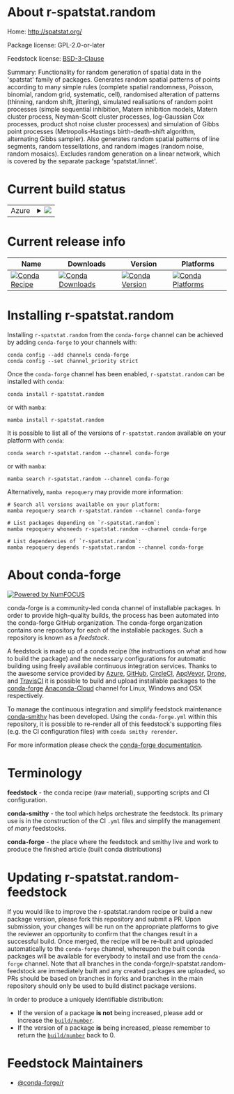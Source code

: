 About r-spatstat.random
=======================

Home: http://spatstat.org/

Package license: GPL-2.0-or-later

Feedstock license: [BSD-3-Clause](https://github.com/conda-forge/r-spatstat.random-feedstock/blob/main/LICENSE.txt)

Summary: Functionality for random generation of spatial data in the 'spatstat' family of packages. Generates random spatial patterns of points according to many simple rules (complete spatial randomness, Poisson, binomial, random grid, systematic, cell), randomised alteration of patterns (thinning, random shift, jittering),  simulated realisations of random point processes (simple sequential inhibition, Matern inhibition models, Matern cluster process, Neyman-Scott cluster processes, log-Gaussian Cox processes, product shot noise cluster processes) and simulation of Gibbs point processes (Metropolis-Hastings birth-death-shift algorithm, alternating Gibbs sampler). Also generates random spatial patterns of line segments, random tessellations, and random images (random noise, random mosaics). Excludes random generation on a linear network, which is covered by the separate package 'spatstat.linnet'.

Current build status
====================


<table>
    
  <tr>
    <td>Azure</td>
    <td>
      <details>
        <summary>
          <a href="https://dev.azure.com/conda-forge/feedstock-builds/_build/latest?definitionId=15512&branchName=main">
            <img src="https://dev.azure.com/conda-forge/feedstock-builds/_apis/build/status/r-spatstat.random-feedstock?branchName=main">
          </a>
        </summary>
        <table>
          <thead><tr><th>Variant</th><th>Status</th></tr></thead>
          <tbody><tr>
              <td>linux_64_r_base4.1</td>
              <td>
                <a href="https://dev.azure.com/conda-forge/feedstock-builds/_build/latest?definitionId=15512&branchName=main">
                  <img src="https://dev.azure.com/conda-forge/feedstock-builds/_apis/build/status/r-spatstat.random-feedstock?branchName=main&jobName=linux&configuration=linux_64_r_base4.1" alt="variant">
                </a>
              </td>
            </tr><tr>
              <td>linux_64_r_base4.2</td>
              <td>
                <a href="https://dev.azure.com/conda-forge/feedstock-builds/_build/latest?definitionId=15512&branchName=main">
                  <img src="https://dev.azure.com/conda-forge/feedstock-builds/_apis/build/status/r-spatstat.random-feedstock?branchName=main&jobName=linux&configuration=linux_64_r_base4.2" alt="variant">
                </a>
              </td>
            </tr><tr>
              <td>osx_64_r_base4.1</td>
              <td>
                <a href="https://dev.azure.com/conda-forge/feedstock-builds/_build/latest?definitionId=15512&branchName=main">
                  <img src="https://dev.azure.com/conda-forge/feedstock-builds/_apis/build/status/r-spatstat.random-feedstock?branchName=main&jobName=osx&configuration=osx_64_r_base4.1" alt="variant">
                </a>
              </td>
            </tr><tr>
              <td>osx_64_r_base4.2</td>
              <td>
                <a href="https://dev.azure.com/conda-forge/feedstock-builds/_build/latest?definitionId=15512&branchName=main">
                  <img src="https://dev.azure.com/conda-forge/feedstock-builds/_apis/build/status/r-spatstat.random-feedstock?branchName=main&jobName=osx&configuration=osx_64_r_base4.2" alt="variant">
                </a>
              </td>
            </tr><tr>
              <td>osx_arm64_r_base4.1</td>
              <td>
                <a href="https://dev.azure.com/conda-forge/feedstock-builds/_build/latest?definitionId=15512&branchName=main">
                  <img src="https://dev.azure.com/conda-forge/feedstock-builds/_apis/build/status/r-spatstat.random-feedstock?branchName=main&jobName=osx&configuration=osx_arm64_r_base4.1" alt="variant">
                </a>
              </td>
            </tr><tr>
              <td>osx_arm64_r_base4.2</td>
              <td>
                <a href="https://dev.azure.com/conda-forge/feedstock-builds/_build/latest?definitionId=15512&branchName=main">
                  <img src="https://dev.azure.com/conda-forge/feedstock-builds/_apis/build/status/r-spatstat.random-feedstock?branchName=main&jobName=osx&configuration=osx_arm64_r_base4.2" alt="variant">
                </a>
              </td>
            </tr><tr>
              <td>win_64</td>
              <td>
                <a href="https://dev.azure.com/conda-forge/feedstock-builds/_build/latest?definitionId=15512&branchName=main">
                  <img src="https://dev.azure.com/conda-forge/feedstock-builds/_apis/build/status/r-spatstat.random-feedstock?branchName=main&jobName=win&configuration=win_64_" alt="variant">
                </a>
              </td>
            </tr>
          </tbody>
        </table>
      </details>
    </td>
  </tr>
</table>

Current release info
====================

| Name | Downloads | Version | Platforms |
| --- | --- | --- | --- |
| [![Conda Recipe](https://img.shields.io/badge/recipe-r--spatstat.random-green.svg)](https://anaconda.org/conda-forge/r-spatstat.random) | [![Conda Downloads](https://img.shields.io/conda/dn/conda-forge/r-spatstat.random.svg)](https://anaconda.org/conda-forge/r-spatstat.random) | [![Conda Version](https://img.shields.io/conda/vn/conda-forge/r-spatstat.random.svg)](https://anaconda.org/conda-forge/r-spatstat.random) | [![Conda Platforms](https://img.shields.io/conda/pn/conda-forge/r-spatstat.random.svg)](https://anaconda.org/conda-forge/r-spatstat.random) |

Installing r-spatstat.random
============================

Installing `r-spatstat.random` from the `conda-forge` channel can be achieved by adding `conda-forge` to your channels with:

```
conda config --add channels conda-forge
conda config --set channel_priority strict
```

Once the `conda-forge` channel has been enabled, `r-spatstat.random` can be installed with `conda`:

```
conda install r-spatstat.random
```

or with `mamba`:

```
mamba install r-spatstat.random
```

It is possible to list all of the versions of `r-spatstat.random` available on your platform with `conda`:

```
conda search r-spatstat.random --channel conda-forge
```

or with `mamba`:

```
mamba search r-spatstat.random --channel conda-forge
```

Alternatively, `mamba repoquery` may provide more information:

```
# Search all versions available on your platform:
mamba repoquery search r-spatstat.random --channel conda-forge

# List packages depending on `r-spatstat.random`:
mamba repoquery whoneeds r-spatstat.random --channel conda-forge

# List dependencies of `r-spatstat.random`:
mamba repoquery depends r-spatstat.random --channel conda-forge
```


About conda-forge
=================

[![Powered by
NumFOCUS](https://img.shields.io/badge/powered%20by-NumFOCUS-orange.svg?style=flat&colorA=E1523D&colorB=007D8A)](https://numfocus.org)

conda-forge is a community-led conda channel of installable packages.
In order to provide high-quality builds, the process has been automated into the
conda-forge GitHub organization. The conda-forge organization contains one repository
for each of the installable packages. Such a repository is known as a *feedstock*.

A feedstock is made up of a conda recipe (the instructions on what and how to build
the package) and the necessary configurations for automatic building using freely
available continuous integration services. Thanks to the awesome service provided by
[Azure](https://azure.microsoft.com/en-us/services/devops/), [GitHub](https://github.com/),
[CircleCI](https://circleci.com/), [AppVeyor](https://www.appveyor.com/),
[Drone](https://cloud.drone.io/welcome), and [TravisCI](https://travis-ci.com/)
it is possible to build and upload installable packages to the
[conda-forge](https://anaconda.org/conda-forge) [Anaconda-Cloud](https://anaconda.org/)
channel for Linux, Windows and OSX respectively.

To manage the continuous integration and simplify feedstock maintenance
[conda-smithy](https://github.com/conda-forge/conda-smithy) has been developed.
Using the ``conda-forge.yml`` within this repository, it is possible to re-render all of
this feedstock's supporting files (e.g. the CI configuration files) with ``conda smithy rerender``.

For more information please check the [conda-forge documentation](https://conda-forge.org/docs/).

Terminology
===========

**feedstock** - the conda recipe (raw material), supporting scripts and CI configuration.

**conda-smithy** - the tool which helps orchestrate the feedstock.
                   Its primary use is in the construction of the CI ``.yml`` files
                   and simplify the management of *many* feedstocks.

**conda-forge** - the place where the feedstock and smithy live and work to
                  produce the finished article (built conda distributions)


Updating r-spatstat.random-feedstock
====================================

If you would like to improve the r-spatstat.random recipe or build a new
package version, please fork this repository and submit a PR. Upon submission,
your changes will be run on the appropriate platforms to give the reviewer an
opportunity to confirm that the changes result in a successful build. Once
merged, the recipe will be re-built and uploaded automatically to the
`conda-forge` channel, whereupon the built conda packages will be available for
everybody to install and use from the `conda-forge` channel.
Note that all branches in the conda-forge/r-spatstat.random-feedstock are
immediately built and any created packages are uploaded, so PRs should be based
on branches in forks and branches in the main repository should only be used to
build distinct package versions.

In order to produce a uniquely identifiable distribution:
 * If the version of a package **is not** being increased, please add or increase
   the [``build/number``](https://docs.conda.io/projects/conda-build/en/latest/resources/define-metadata.html#build-number-and-string).
 * If the version of a package **is** being increased, please remember to return
   the [``build/number``](https://docs.conda.io/projects/conda-build/en/latest/resources/define-metadata.html#build-number-and-string)
   back to 0.

Feedstock Maintainers
=====================

* [@conda-forge/r](https://github.com/conda-forge/r/)

